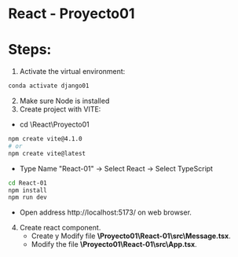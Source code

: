# React - Proyecto01

# Steps:

1. Activate the virtual environment:

```bash
conda activate django01
```

2. Make sure Node is installed
3. Create project with VITE:

- cd \React\Proyecto01

```bash
npm create vite@4.1.0
# or
npm create vite@latest
```

- Type Name "React-01" -> Select React -> Select TypeScript

```bash
cd React-01
npm install
npm run dev
```

- Open address http://localhost:5173/ on web browser.

4. Create react component.
   - Create y Modify file **\Proyecto01\React-01\src\Message.tsx**.
   - Modify the file **\Proyecto01\React-01\src\App.tsx**.
